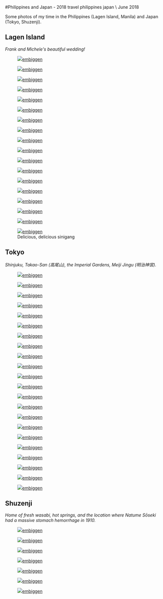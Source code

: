 #Philippines and Japan - 2018
<tag>travel</tag> <tag>philippines</tag> <tag>japan</tag> \\ June 2018

Some photos of my time in the Philippines (Lagen Island, Manila) and Japan (Tokyo, Shuzenji). 

## Lagen Island

_Frank and Michele's beautiful wedding!_

<figure><img loading="lazy" src="/images/ph-jp/preview_DSCF0378.jpg"/><a href="/images/ph-jp/DSCF0378.jpg">embiggen</a></figure>
<figure><img loading="lazy" src="/images/ph-jp/preview_DSCF0383.jpg"/><a href="/images/ph-jp/DSCF0383.jpg">embiggen</a></figure>
<figure><img loading="lazy" src="/images/ph-jp/preview_DSCF0404.jpg"/><a href="/images/ph-jp/DSCF0404.jpg">embiggen</a></figure>
<figure><img loading="lazy" src="/images/ph-jp/preview_DSCF0427.jpg"/><a href="/images/ph-jp/DSCF0427.jpg">embiggen</a></figure>
<figure><img loading="lazy" src="/images/ph-jp/preview_DSCF0429.jpg"/><a href="/images/ph-jp/DSCF0429.jpg">embiggen</a></figure>
<figure><img loading="lazy" src="/images/ph-jp/preview_DSCF0465.jpg"/><a href="/images/ph-jp/DSCF0465.jpg">embiggen</a></figure>
<figure><img loading="lazy" src="/images/ph-jp/preview_DSCF0482.jpg"/><a href="/images/ph-jp/DSCF0482.jpg">embiggen</a></figure>
<figure><img loading="lazy" src="/images/ph-jp/preview_DSCF0498.jpg"/><a href="/images/ph-jp/DSCF0498.jpg">embiggen</a></figure>
<figure><img loading="lazy" src="/images/ph-jp/preview_DSCF0500.jpg"/><a href="/images/ph-jp/DSCF0500.jpg">embiggen</a></figure>
<figure><img loading="lazy" src="/images/ph-jp/preview_DSCF0520.jpg"/><a href="/images/ph-jp/DSCF0520.jpg">embiggen</a></figure>
<figure><img loading="lazy" src="/images/ph-jp/preview_DSCF0524.jpg"/><a href="/images/ph-jp/DSCF0524.jpg">embiggen</a></figure>
<figure><img loading="lazy" src="/images/ph-jp/preview_DSCF0536.jpg"/><a href="/images/ph-jp/DSCF0536.jpg">embiggen</a></figure>
<figure><img loading="lazy" src="/images/ph-jp/preview_DSCF0540.jpg"/><a href="/images/ph-jp/DSCF0540.jpg">embiggen</a></figure>
<figure><img loading="lazy" src="/images/ph-jp/preview_DSCF0550.jpg"/><a href="/images/ph-jp/DSCF0550.jpg">embiggen</a></figure>
<figure><img loading="lazy" src="/images/ph-jp/preview_DSCF0566.jpg"/><a href="/images/ph-jp/DSCF0566.jpg">embiggen</a></figure>
<figure><img loading="lazy" src="/images/ph-jp/preview_DSCF0575.jpg"/><a href="/images/ph-jp/DSCF0575.jpg">embiggen</a></figure>
<figure><img loading="lazy" src="/images/ph-jp/preview_DSCF0593.jpg"/><a href="/images/ph-jp/DSCF0593.jpg">embiggen</a></figure>
<figure><img loading="lazy" src="/images/ph-jp/preview_DSCF0613.jpg"/><a href="/images/ph-jp/DSCF0613.jpg">embiggen</a><figcaption>Delicious, delicious sinigang</figcaption></figure>

## Tokyo

_Shinjuku, Takao-San (高尾山), the Imperial Gardens, Meiji Jingu (明治神宮)._

<figure><img loading="lazy" src="/images/ph-jp/preview_DSCF0340.jpg"/><a href="/images/ph-jp/DSCF0340.jpg">embiggen</a></figure>
<figure><img loading="lazy" src="/images/ph-jp/preview_DSCF0619.jpg"/><a href="/images/ph-jp/DSCF0619.jpg">embiggen</a></figure>
<figure><img loading="lazy" src="/images/ph-jp/preview_DSCF0621.jpg"/><a href="/images/ph-jp/DSCF0621.jpg">embiggen</a></figure>
<figure><img loading="lazy" src="/images/ph-jp/preview_DSCF0667.jpg"/><a href="/images/ph-jp/DSCF0667.jpg">embiggen</a></figure>
<figure><img loading="lazy" src="/images/ph-jp/preview_DSCF0668.jpg"/><a href="/images/ph-jp/DSCF0668.jpg">embiggen</a></figure>
<figure><img loading="lazy" src="/images/ph-jp/preview_DSCF0678.jpg"/><a href="/images/ph-jp/DSCF0678.jpg">embiggen</a></figure>
<figure><img loading="lazy" src="/images/ph-jp/preview_DSCF0682.jpg"/><a href="/images/ph-jp/DSCF0682.jpg">embiggen</a></figure>
<figure><img loading="lazy" src="/images/ph-jp/preview_DSCF0688.jpg"/><a href="/images/ph-jp/DSCF0688.jpg">embiggen</a></figure>
<figure><img loading="lazy" src="/images/ph-jp/preview_DSCF0697.jpg"/><a href="/images/ph-jp/DSCF0697.jpg">embiggen</a></figure>
<figure><img loading="lazy" src="/images/ph-jp/preview_DSCF0699.jpg"/><a href="/images/ph-jp/DSCF0699.jpg">embiggen</a></figure>
<figure><img loading="lazy" src="/images/ph-jp/preview_DSCF0703.jpg"/><a href="/images/ph-jp/DSCF0703.jpg">embiggen</a></figure>
<figure><img loading="lazy" src="/images/ph-jp/preview_DSCF0704.jpg"/><a href="/images/ph-jp/DSCF0704.jpg">embiggen</a></figure>
<figure><img loading="lazy" src="/images/ph-jp/preview_DSCF0714.jpg"/><a href="/images/ph-jp/DSCF0714.jpg">embiggen</a></figure>
<figure><img loading="lazy" src="/images/ph-jp/preview_DSCF0725.jpg"/><a href="/images/ph-jp/DSCF0725.jpg">embiggen</a></figure>
<figure><img loading="lazy" src="/images/ph-jp/preview_DSCF0731.jpg"/><a href="/images/ph-jp/DSCF0731.jpg">embiggen</a></figure>
<figure><img loading="lazy" src="/images/ph-jp/preview_DSCF0740.jpg"/><a href="/images/ph-jp/DSCF0740.jpg">embiggen</a></figure>
<figure><img loading="lazy" src="/images/ph-jp/preview_DSCF0752.jpg"/><a href="/images/ph-jp/DSCF0752.jpg">embiggen</a></figure>
<figure><img loading="lazy" src="/images/ph-jp/preview_DSCF0754.jpg"/><a href="/images/ph-jp/DSCF0754.jpg">embiggen</a></figure>
<figure><img loading="lazy" src="/images/ph-jp/preview_DSCF0761.jpg"/><a href="/images/ph-jp/DSCF0761.jpg">embiggen</a></figure>
<figure><img loading="lazy" src="/images/ph-jp/preview_DSCF0762.jpg"/><a href="/images/ph-jp/DSCF0762.jpg">embiggen</a></figure>
<figure><img loading="lazy" src="/images/ph-jp/preview_DSCF0766.jpg"/><a href="/images/ph-jp/DSCF0766.jpg">embiggen</a></figure>
<figure><img loading="lazy" src="/images/ph-jp/preview_DSCF0773.jpg"/><a href="/images/ph-jp/DSCF0773.jpg">embiggen</a></figure>

## Shuzenji

_Home of fresh wasabi, hot springs, and the location where Natume Sōseki had a massive stomach hemorrhage in 1910._

<figure><img loading="lazy" src="/images/ph-jp/preview_DSCF0824.jpg"/><a href="/images/ph-jp/DSCF0824.jpg">embiggen</a></figure>
<figure><img loading="lazy" src="/images/ph-jp/preview_DSCF0835.jpg"/><a href="/images/ph-jp/DSCF0835.jpg">embiggen</a></figure>
<figure><img loading="lazy" src="/images/ph-jp/preview_DSCF0852.jpg"/><a href="/images/ph-jp/DSCF0852.jpg">embiggen</a></figure>
<figure><img loading="lazy" src="/images/ph-jp/preview_DSCF0855.jpg"/><a href="/images/ph-jp/DSCF0855.jpg">embiggen</a></figure>
<figure><img loading="lazy" src="/images/ph-jp/preview_DSCF0859.jpg"/><a href="/images/ph-jp/DSCF0859.jpg">embiggen</a></figure>
<figure><img loading="lazy" src="/images/ph-jp/preview_DSCF0867.jpg"/><a href="/images/ph-jp/DSCF0867.jpg">embiggen</a></figure>
<figure><img loading="lazy" src="/images/ph-jp/preview_DSCF0890.jpg"/><a href="/images/ph-jp/DSCF0890.jpg">embiggen</a></figure>
